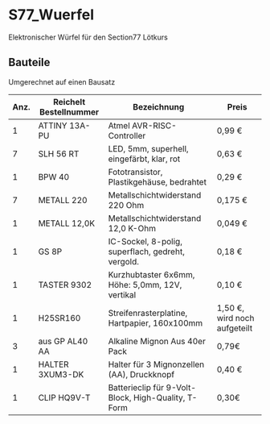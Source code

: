 # S77_Wuerfel
Elektronischer Würfel für den Section77 Lötkurs

## Bauteile

Umgerechnet auf einen Bausatz

Anz. | Reichelt Bestellnummer | Bezeichnung                                | Preis
-----|------------------------|--------------------------------------------|-------
1    | ATTINY 13A-PU          | Atmel AVR-RISC-Controller                  | 0,99 €
7    | SLH 56 RT              | LED, 5mm, superhell, eingefärbt, klar, rot | 0,63 €
1    | BPW 40                 | Fototransistor, Plastikgehäuse, bedrahtet  | 0,29 €
7    | METALL 220             | Metallschichtwiderstand 220 Ohm            | 0,175 €
1    | METALL 12,0K           | Metallschichtwiderstand 12,0 K-Ohm         | 0,049 €
1    | GS 8P                  | IC-Sockel, 8-polig, superflach, gedreht, vergold. | 0,18 €
1    | TASTER 9302            | Kurzhubtaster 6x6mm, Höhe: 5,0mm, 12V, vertikal | 0,10 €
1    | H25SR160               | Streifenrasterplatine, Hartpapier, 160x100mm | 1,50 €, wird noch aufgeteilt
3    | aus GP AL40 AA         | Alkaline Mignon Aus 40er Pack              | 0,79€
1    | HALTER 3XUM3-DK        | Halter für 3 Mignonzellen (AA), Druckknopf | 0,40 €
1    | CLIP HQ9V-T            | Batterieclip für 9-Volt-Block, High-Quality, T-Form | 0,30€

